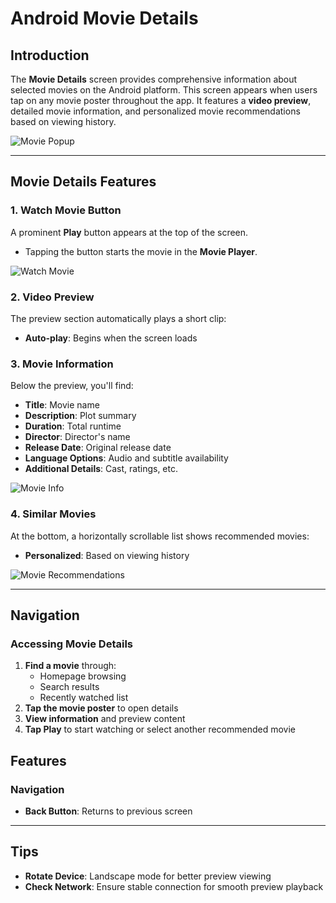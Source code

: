 # Android Movie Details

## Introduction

The **Movie Details** screen provides comprehensive information about selected movies on the Android platform. This screen appears when users tap on any movie poster throughout the app. It features a **video preview**, detailed movie information, and personalized movie recommendations based on viewing history.

![Movie Popup](./Screenshots/android_movie_popup.png)

---

## Movie Details Features

### 1. **Watch Movie Button**
A prominent **Play** button appears at the top of the screen.

- Tapping the button starts the movie in the **Movie Player**.

![Watch Movie](./Screenshots/android_watch_movie.png)

### 2. **Video Preview**
The preview section automatically plays a short clip:

- **Auto-play**: Begins when the screen loads

### 3. **Movie Information**
Below the preview, you'll find:

- **Title**: Movie name
- **Description**: Plot summary
- **Duration**: Total runtime
- **Director**: Director's name
- **Release Date**: Original release date
- **Language Options**: Audio and subtitle availability
- **Additional Details**: Cast, ratings, etc.

![Movie Info](./Screenshots/android_movie_info.png)

### 4. **Similar Movies**
At the bottom, a horizontally scrollable list shows recommended movies:

- **Personalized**: Based on viewing history

![Movie Recommendations](./Screenshots/android_movie_recommendations.png)

---

## Navigation

### Accessing Movie Details
1. **Find a movie** through:
   - Homepage browsing
   - Search results
   - Recently watched list
2. **Tap the movie poster** to open details
3. **View information** and preview content
4. **Tap Play** to start watching or select another recommended movie

## Features

### Navigation
- **Back Button**: Returns to previous screen
---

## Tips
- **Rotate Device**: Landscape mode for better preview viewing
- **Check Network**: Ensure stable connection for smooth preview playback
